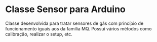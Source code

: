 # Classe Sensor para Arduino

Classe desenvolvida para tratar sensores de gás com princípio de funcionamento iguais aos da família MQ. Possui vários métodos como calibração, realizar o setup, etc.

